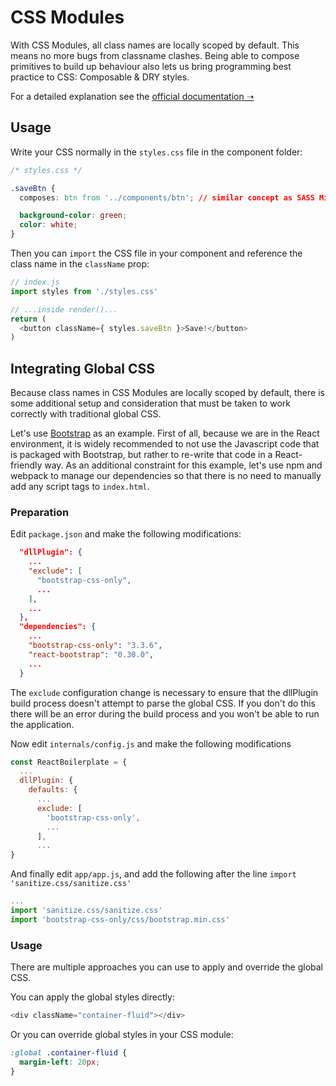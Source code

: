 # CSS Modules

With CSS Modules, all class names are locally scoped by default. This means
no more bugs from classname clashes. Being able to compose primitives to build
up behaviour also lets us bring programming best practice to CSS: Composable & DRY styles.

For a detailed explanation see the [official documentation ➝](https://github.com/css-modules/css-modules)

## Usage

Write your CSS normally in the `styles.css` file in the component folder:

```css
/* styles.css */

.saveBtn {
  composes: btn from '../components/btn'; // similar concept as SASS Mixins

  background-color: green;
  color: white;
}
```

Then you can `import` the CSS file in your component and reference the
class name in the `className` prop:

```javascript
// index.js
import styles from './styles.css'

// ...inside render()...
return (
  <button className={ styles.saveBtn }>Save!</button>
)
```

## Integrating Global CSS

Because class names in CSS Modules are locally scoped by default, there is some
additional setup and consideration that must be taken to work correctly with 
traditional global CSS.

Let's use [Bootstrap](http://getbootstrap.com/) as an example.  First of all,
because we are in the React environment, it is widely recommended to not use
the Javascript code that is packaged with Bootstrap, but rather to re-write that
code in a React-friendly way. As an additional constraint for this example, let's use npm and webpack to manage our dependencies so that there is no need to manually add any script tags to `index.html`.

### Preparation
Edit `package.json` and make the following modifications:

```json
  "dllPlugin": {
    ...
    "exclude": [
      "bootstrap-css-only",
      ...
    ],
    ...
  },
  "dependencies": {
    ...
    "bootstrap-css-only": "3.3.6",
    "react-bootstrap": "0.30.0",
    ...
  }
```
The `exclude` configuration change is necessary to ensure that the dllPlugin build
process doesn't attempt to parse the global CSS. If you don't do this there will be an error during the build process and you won't be able to run the application.

Now edit `internals/config.js` and make the following modifications

```javascript
const ReactBoilerplate = {
  ...
  dllPlugin: {
    defaults: {
      ...
      exclude: [
        'bootstrap-css-only',
        ...
      ],
      ...
}
```

And finally edit `app/app.js`, and add the following after the line `import 'sanitize.css/sanitize.css'`

```javascript
...
import 'sanitize.css/sanitize.css'
import 'bootstrap-css-only/css/bootstrap.min.css'
```

### Usage

There are multiple approaches you can use to apply and override the global CSS.

You can apply the global styles directly:

```javascript
<div className="container-fluid"></div>
```

Or you can override global styles in your CSS module:

```css
:global .container-fluid {
  margin-left: 20px;
}
```